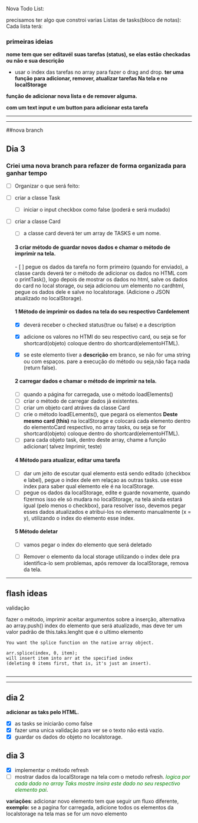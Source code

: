 Nova Todo List:

precisamos ter algo que constroi varias Listas de tasks(bloco de notas):
Cada lista terá:

<h3>primeiras ideias</h3>

**nome**
**tem que ser editavél**
**suas tarefas (status), se elas estão checkadas ou não e sua descrição**
- usar o index das tarefas no array para fazer o drag and drop.
**ter uma função para adicionar, remover, atualizar tarefas Na tela e no localStorage** 

**função de adicionar nova lista e de remover alguma.**


**com um text input e um button para adicionar esta tarefa**

<hr>
<hr>

##nova branch

## Dia 3

<h3>Criei uma nova branch para refazer de forma organizada para ganhar tempo </h3>

    

- [ ] Organizar o que será feito:

- [ ] criar a classe Task
    - [ ] iniciar o input checkbox como false (poderá e será mudado)

- [ ] criar a classe Card
    - [ ] a classe card deverá ter um array de TASKS e um nome.

    <h4>3 criar método de guardar novos dados e chamar o método de imprimir na tela.</h4>
    - [ ] pegue os dados da tarefa no form primeiro (quando for enviado), a classe cards deverá ter o método de adicionar  os dados no HTML com  o printTask(), logo depois de mostrar os dados no html, salve os dados do card no local storage, ou seja adicionou um elemento no cardhtml, pegue os dados dele e salve no localstorage. (Adicione o JSON atualizado no localStorage).

    <h4>1 Método de imprimir os dados na tela do seu respectivo Cardelement</h4>

    - [X] deverá receber o checked status(true ou false) e a description
    - [X] adicione os valores no HTMl do seu respectivo card, ou seja se for shortcard(objeto) coloque dentro do shortcard(elementoHTML).
    - [X] se este elemento tiver a **descrição** em branco, se não for uma string ou com espaços. pare a execução do método ou seja,não faça nada (return false).



    <h4> 2 carregar dados  e chamar o método de imprimir na tela.</h4>

    - [ ] quando a página for carregada, use o método loadElements()
    - [ ] criar o método de carregar dados já existentes.
    - [ ] criar um objeto card atráves da classe Card
    - [ ] crie o método loadELements(), que pegará os elementos **Deste mesmo card (this)**  na localStorage e colocará cada elemento dentro do elementoCard respectivo, no array tasks, ou seja se for shortcard(objeto) coloque dentro do shortcard(elementoHTML).
    - [ ] para cada objeto task, dentro deste array, chame a função adicionar( talvez Imprimir, teste)

    <h4> 4 Método para atualizar, editar uma tarefa</h4>

    - [ ] dar um jeito de escutar qual elemento está sendo editado (checkbox e label), pegue o index dele em relaçao as outras tasks. use esse index para saber qual elemento ele é na localStorage.
    - [ ] pegue os dados da localStorage, edite e guarde novamente, quando fizermos isso ele só mudara no localStorage, na tela ainda estará igual (pelo menos o checkbox), para resolver isso, devemos pegar esses dados atualizados e atribui-los no elemento manualmente (x = y), utilizando o index do elemento esse index.

    <h4> 5 Método deletar</h4>

    - [ ] vamos pegar o index do elemento que será deletado
    - [ ] Remover o elemento da local storage utilizando o index dele pra identifica-lo sem problemas, após remover da localStorage, remova da tela.








    
<hr>

## flash ideas
validação

fazer o método, imprimir aceitar argumentos sobre a inserção, alternativa ao array.push() index do elemento que será atualizado, mas deve ter um valor padrão de this.taks.lenght que é o ultimo elemento 
```
You want the splice function on the native array object.

arr.splice(index, 0, item);
will insert item into arr at the specified index
(deleting 0 items first, that is, it's just an insert).


```

<hr>
<hr>


## dia 2

**adicionar as taks pelo HTML.**
- [X] as tasks se iniciarão como false
- [X] fazer uma unica validação para ver se o texto não está vazio.
- [X] guardar os dados do objeto no localstorage.

## dia 3
- [X] implementar o método refresh
- [ ] mostrar dados da localStorage na tela com o metodo refresh.
<span style="color:green"> *logica por cada dado no array Taks mostre insira este dado no seu respectivo elemento pai*</span>.

**variações**: adicionar novo elemento tem que seguir um fluxo diferente, **exemplo:**
se a pagina for carregada, adicione todos os elementos da localstorage na tela mas se for um novo elemento
